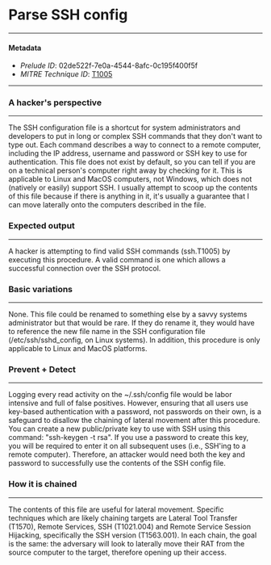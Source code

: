 
# Parse SSH config

---

#### Metadata

- *Prelude ID*: 02de522f-7e0a-4544-8afc-0c195f400f5f
- *MITRE Technique ID*: [T1005](https://attack.mitre.org/techniques/T1005/)

---

### A hacker's perspective

---

The SSH configuration file is a shortcut for system administrators and developers to put in long or complex SSH commands that they don't want to type out. Each command describes a way to connect to a remote computer, including the IP address, username and password or SSH key to use for authentication. This file does not exist by default, so you can tell if you are on a technical person's computer right away by checking for it. This is applicable to Linux and MacOS computers, not Windows, which does not (natively or easily) support SSH. I usually attempt to scoop up the contents of this file because if there is anything in it, it's usually a guarantee that I can move laterally onto the computers described in the file. 

### Expected output

---

A hacker is attempting to find valid SSH commands (ssh.T1005) by executing this procedure. A valid command is one which allows a successful connection over the SSH protocol. 

### Basic variations

---

None. This file could be renamed to something else by a savvy systems administrator but that would be rare. If they do rename it, they would have to reference the new file name in the SSH configuration file (/etc/ssh/sshd_config, on Linux systems). In addition, this procedure is only applicable to Linux and MacOS platforms. 

### Prevent + Detect

---

Logging every read activity on the ~/.ssh/config file would be labor intensive and full of false positives. However, ensuring that all users use key-based authentication with a password, not passwords on their own, is a safeguard to disallow the chaining of lateral movement after this procedure. You can create a new public/private key to use with SSH using this command: "ssh-keygen -t rsa". If you use a password to create this key, you will be required to enter it on all subsequent uses (i.e., SSH'ing to a remote computer). Therefore, an attacker would need both the key and password to successfully use the contents of the SSH config file. 

### How it is chained

---

The contents of this file are useful for lateral movement. Specific techniques which are likely chaining targets are Lateral Tool Transfer (T1570), Remote Services, SSH (T1021.004) and Remote Service Session Hijacking, specifically the SSH version (T1563.001). In each chain, the goal is the same: the adversary will look to laterally move their RAT from the source computer to the target, therefore opening up their access. 
